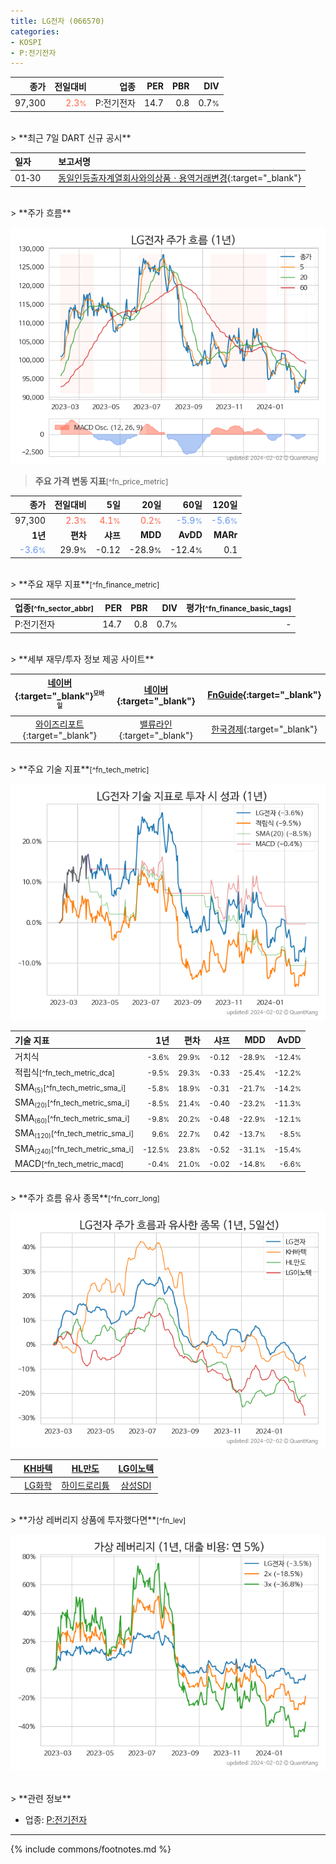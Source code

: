 ```yaml
---
title: LG전자 (066570)
categories:
- KOSPI
- P:전기전자
---
```

| **종가** | **전일대비** | **업종** | **PER** | **PBR** | **DIV** |
| -------: | -----------: | -------: | ------: | ------: | ------: |
| 97,300 | <span style="color: tomato">2.3<small>%</small></span> | P:전기전자 | 14.7 | 0.8 | 0.7<small>%</small> |

<!-- more -->

<br>
> **최근 7일 DART 신규 공시**<a id="dart"></a>

| **일자** |      | **보고서명** |
| :------- | :--- | :----------- |
| 01&#x2011;30 | | [동일인등출자계열회사와의상품ㆍ용역거래변경](https://dart.fss.or.kr/dsaf001/main.do?rcpNo=20240130000313){:target="_blank"} |

<br>
> **주가 흐름**<a id="price"></a>

![066570](/stock/images/066570.png)

> **주요 가격 변동 지표**<small>[^fn_price_metric]</small>

| **종가** | **전일대비** | **5일** | **20일** | **60일** | **120일** |
| -------: | -----------: | ------: | -------: | -------: | --------: |
| 97,300 | <span style="color: tomato">2.3<small>%</small></span> | <span style="color: tomato">4.1<small>%</small></span> | <span style="color: tomato">0.2<small>%</small></span> | <span style="color: cornflowerblue">-5.9<small>%</small></span> | <span style="color: cornflowerblue">-5.6<small>%</small></span> |
| **1년** | **편차** | **샤프** | **MDD** | **AvDD** | **MARr** |
| <span style="color: cornflowerblue">-3.6<small>%</small></span> | 29.9<small>%</small> | -0.12 | -28.9<small>%</small> | -12.4<small>%</small> | 0.1 |

<br>
> **주요 재무 지표**<small>[^fn_finance_metric]</small>

| **업종**<small>[^fn_sector_abbr]</small> | **PER** | **PBR** | **DIV** | **평가**<small>[^fn_finance_basic_tags]</small> |
| :--------------------------------------- | ------: | ------: | ------: | ----------------------------------------------: |
| P:전기전자 | 14.7 | 0.8 | 0.7<small>%</small> | - |

<br>
> **세부 재무/투자 정보 제공 사이트**

| [네이버](https://m.stock.naver.com/domestic/stock/066570/finance/summary){:target="_blank"}<sup><small>모바일</small></sup> | [네이버](https://finance.naver.com/item/coinfo.naver?code=066570){:target="_blank"} | [FnGuide](https://comp.fnguide.com/SVO2/ASP/SVD_Invest.asp?gicode=A066570&MenuYn=Y){:target="_blank"} |
| :---: | :---: | :---: |
| [와이즈리포트](https://comp.wisereport.co.kr/company/c1040001.aspx?cmp_cd=066570){:target="_blank"} | [밸류라인](https://www.valueline.co.kr/finance/summary/066570){:target="_blank"} | [한국경제](https://markets.hankyung.com/stock/066570/financial-summary){:target="_blank"} |

<br>
> **주요 기술 지표**<small>[^fn_tech_metric]</small>


![066570](/stock/images/066570_tech.png)

| **기술 지표** | **1년** | **편차** | **샤프** | **MDD** | **AvDD** |
| :------------ | ------: | -----------: | -------: | ------: | -------: |
| 거치식 | <small>-3.6<small>%</small></small> | <small>29.9<small>%</small></small> | <small>-0.12</small> | <small>-28.9<small>%</small></small> | <small>-12.4<small>%</small></small> |
| 적립식<small>[^fn_tech_metric_dca]</small> | <small>-9.5<small>%</small></small> | <small>29.3<small>%</small></small> | <small>-0.33</small> | <small>-25.4<small>%</small></small> | <small>-12.2<small>%</small></small> |
| SMA<small><sub>(5)</sub></small><small>[^fn_tech_metric_sma_i]</small> | <small>-5.8<small>%</small></small> | <small>18.9<small>%</small></small> | <small>-0.31</small> | <small>-21.7<small>%</small></small> | <small>-14.2<small>%</small></small> |
| SMA<small><sub>(20)</sub></small><small>[^fn_tech_metric_sma_i]</small> | <small>-8.5<small>%</small></small> | <small>21.4<small>%</small></small> | <small>-0.40</small> | <small>-23.2<small>%</small></small> | <small>-11.3<small>%</small></small> |
| SMA<small><sub>(60)</sub></small><small>[^fn_tech_metric_sma_i]</small> | <small>-9.8<small>%</small></small> | <small>20.2<small>%</small></small> | <small>-0.48</small> | <small>-22.9<small>%</small></small> | <small>-12.1<small>%</small></small> |
| SMA<small><sub>(120)</sub></small><small>[^fn_tech_metric_sma_i]</small> | <small>9.6<small>%</small></small> | <small>22.7<small>%</small></small> | <small>0.42</small> | <small>-13.7<small>%</small></small> | <small>-8.5<small>%</small></small> |
| SMA<small><sub>(240)</sub></small><small>[^fn_tech_metric_sma_i]</small> | <small>-12.5<small>%</small></small> | <small>23.8<small>%</small></small> | <small>-0.52</small> | <small>-31.1<small>%</small></small> | <small>-15.4<small>%</small></small> |
| MACD<small>[^fn_tech_metric_macd]</small> | <small>-0.4<small>%</small></small> | <small>21.0<small>%</small></small> | <small>-0.02</small> | <small>-14.8<small>%</small></small> | <small>-6.6<small>%</small></small> |

<br>
> **주가 흐름 유사 종목**<a id="corr"></a><small>[^fn_corr_long]</small>

![066570](/stock/images/066570_corr.png)

|       | [KH바텍](/060720/) | [HL만도](/204320/) | [LG이노텍](/011070/) |
| :---: | :------------------------------------: | :------------------------------------: | :------------------------------------: |
|       | [LG화학](/051910/) | [하이드로리튬](/101670/) | [삼성SDI](/006400/) |

<br>
> **가상 레버리지 상품에 투자했다면**<a id="2x"></a><small>[^fn_lev]</small>

![066570](/stock/images/066570_2x.png)

<br>
> **관련 정보**

- 업종: [P:전기전자](/stats/sector/kospi_업종_전기전자_종목/)

---
{% include commons/footnotes.md %}